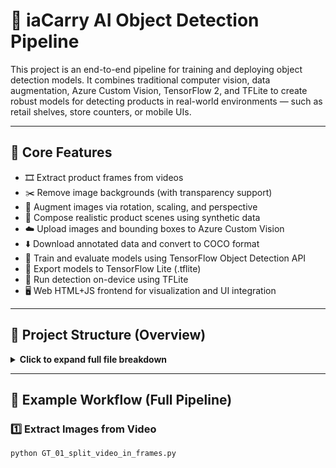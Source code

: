 # 🧠 iaCarry AI Object Detection Pipeline

This project is an end-to-end pipeline for training and deploying object detection models. It combines traditional computer vision, data augmentation, Azure Custom Vision, TensorFlow 2, and TFLite to create robust models for detecting products in real-world environments — such as retail shelves, store counters, or mobile UIs.

---

## 📌 Core Features

- 🎞 Extract product frames from videos
- ✂️ Remove image backgrounds (with transparency support)
- 🧪 Augment images via rotation, scaling, and perspective
- 🧩 Compose realistic product scenes using synthetic data
- ☁️ Upload images and bounding boxes to Azure Custom Vision
- ⬇️ Download annotated data and convert to COCO format
- 🧠 Train and evaluate models using TensorFlow Object Detection API
- 🔁 Export models to TensorFlow Lite (.tflite)
- 📲 Run detection on-device using TFLite
- 🖥️ Web HTML+JS frontend for visualization and UI integration

---

## 📁 Project Structure (Overview)

<details>
<summary><strong>Click to expand full file breakdown</strong></summary>

### 📦 Data Creation & Augmentation

| Script | Function |
|--------|----------|
| `GT_01_split_video_in_frames.py` | Extracts frames from video (used as base dataset) |
| `GT_02_remove_bg.py` / `GT_02.1_remove_bg_Blanc.py` | Removes background (using `rembg` and alpha mask logic) |
| `GT_03.1_resize_rotate.py` | Rotates, resizes and normalizes transparent images |
| `GT_03_add_bg_ramdom_*.py` | Synthesizes new training samples by overlaying products on real backgrounds |
| `GT_Utils.py` / `GT_Utils_ImageAugmentation_presp.py` | Image manipulation, overlay, random transforms, and helpers |

### ☁️ Azure Upload / Download

| Script | Function |
|--------|----------|
| `GT_04_Upload_azure.py` | Uploads labeled images with bounding boxes |
| `GT_04.2_Upload_azureBlanco.py` / `GT_04.2_Upload_azureAug.py` | Upload specific batches (e.g. with augmented products) |
| `GT_05_Azure_API_GetImg_LABELs_coco.py` | Downloads tagged images + boxes from Azure and converts to COCO |
| `GT_06_Azure_split_coco_train_test_val.py` | Splits COCO dataset for training/evaluation |

### 🔁 Dataset Conversion (TFRecord)

| Script | Function |
|--------|----------|
| `GT_07.1_COCO_to_TFRecord.bat` | Converts COCO → TFRecord (Windows batch) |
| `GT_07_COCO_to_TFRecord_check.md` | Docs for COCO format and tools used |

### 🧠 Model Training & Evaluation

| Script | Function |
|--------|----------|
| `Transfer_L_Train_Eroski.py` / `[n,4].py` | Transfer learning using TF2 pretrained models |
| `Transfer_L_Mediun_Train.py` | Training using smaller synthetic classes |
| `Transfer_L_Eval_ckt_Eroski.py` / `Transfer_L_Mediun_Eval.py` | Evaluates models using test images |
| `model_Creation_Rubber_tf2_colab.py` | Colab version for quick training |

### 🧰 Utilities

| Script | Function |
|--------|----------|
| `Ultils_model_creation.py` | Utilities for visualization, model loading, configs |
| `Utils_Detect_Signature.py` | Visualize TF predictions with serving signatures |
| `Utils_detect_TFlite.py` | Runs inference using TFLite interpreter |
| `Utils_TFlite_see_info.py` | Logs details of TFLite model structure and metadata |

### 📲 TensorFlow Lite Conversion + Inference

| Script | Function |
|--------|----------|
| `TFlite_convert.py` | Converts SavedModel → TFLite (float + quantized) |
| `TFlite_convert_mdata.py` | Adds metadata to TFLite models |
| `TFlite_detect.py` | Runs object detection on images using `.tflite` models |

### 🖥️ Web UI

| File | Function |
|------|----------|
| `iaCarry_azure_JS_1.html` | Web interface for showing detected products with name, price, etc. (JS/CSS/HTML) |

</details>

---

## 🚀 Example Workflow (Full Pipeline)

### 1️⃣ Extract Images from Video
```bash
python GT_01_split_video_in_frames.py
